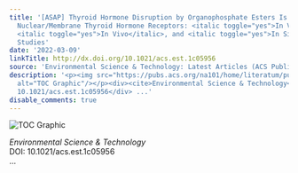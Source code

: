 ```yaml
---
title: '[ASAP] Thyroid Hormone Disruption by Organophosphate Esters Is Mediated by
  Nuclear/Membrane Thyroid Hormone Receptors: <italic toggle="yes">In Vitro</italic>,
  <italic toggle="yes">In Vivo</italic>, and <italic toggle="yes">In Silico</italic>
  Studies'
date: '2022-03-09'
linkTitle: http://dx.doi.org/10.1021/acs.est.1c05956
source: 'Environmental Science & Technology: Latest Articles (ACS Publications)'
description: '<p><img src="https://pubs.acs.org/na101/home/literatum/publisher/achs/journals/content/esthag/0/esthag.ahead-of-print/acs.est.1c05956/20220309/images/medium/es1c05956_0006.gif"
  alt="TOC Graphic"/></p><div><cite>Environmental Science & Technology</cite></div><div>DOI:
  10.1021/acs.est.1c05956</div> ...'
disable_comments: true
---
```

<p><img src="https://pubs.acs.org/na101/home/literatum/publisher/achs/journals/content/esthag/0/esthag.ahead-of-print/acs.est.1c05956/20220309/images/medium/es1c05956_0006.gif" alt="TOC Graphic"/></p><div><cite>Environmental Science & Technology</cite></div><div>DOI: 10.1021/acs.est.1c05956</div> ...